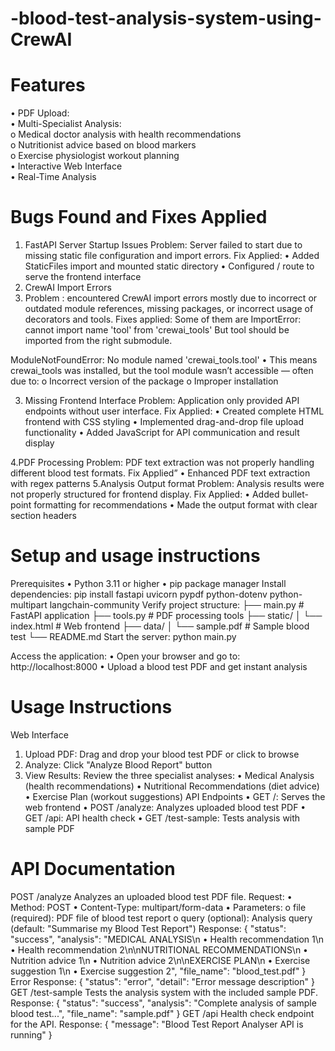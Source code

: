# -blood-test-analysis-system-using-CrewAI


# Features
•	PDF Upload:      
•	Multi-Specialist Analysis:   
o	Medical doctor analysis with health recommendations       
o	Nutritionist advice based on blood markers       
o	Exercise physiologist workout planning       
•	Interactive Web Interface        
•	Real-Time Analysis            


# Bugs Found and Fixes Applied
1.	FastAPI Server Startup Issues
Problem: Server failed to start due to missing static file configuration and import errors.
Fix Applied:
•	Added StaticFiles import and mounted static directory
•	Configured / route to serve the frontend interface
2.	CrewAI Import Errors
3.	Problem : encountered CrewAI import errors mostly due to incorrect or outdated module references, missing packages, or incorrect usage of decorators and tools.
Fixes applied:
Some of them are
ImportError: cannot import name 'tool' from 'crewai_tools'
But tool should be imported from the right submodule.

ModuleNotFoundError: No module named 'crewai_tools.tool'
•	This means crewai_tools was installed, but the tool module wasn’t accessible — often due to:
o	Incorrect version of the package
o	Improper installation

3. Missing Frontend Interface
Problem: Application only provided API endpoints without user interface.
Fix Applied:
•	Created complete HTML frontend with CSS styling
•	Implemented drag-and-drop file upload functionality
•	Added JavaScript for API communication and result display

4.PDF Processing 
Problem: PDF text extraction was not properly handling different blood test formats.
Fix Applied”
•	Enhanced PDF text extraction with regex patterns
5.Analysis Output format
Problem: Analysis results were not properly structured for frontend display.
Fix Applied:
•	Added bullet-point formatting for recommendations
•	Made the output format with clear section headers


# Setup and usage instructions
Prerequisites
•	Python 3.11 or higher
•	pip package manager
Install dependencies:
pip install fastapi uvicorn pypdf python-dotenv python-multipart langchain-community
Verify project structure:
├── main.py                 # FastAPI application
├── tools.py               # PDF processing tools
├── static/
│   └── index.html         # Web frontend
├── data/
│   └── sample.pdf         # Sample blood test
└── README.md
Start the server:
python main.py

Access the application:
•	Open your browser and go to: http://localhost:8000
•	Upload a blood test PDF and get instant analysis


# Usage Instructions
Web Interface
1.	Upload PDF: Drag and drop your blood test PDF or click to browse
2.	Analyze: Click "Analyze Blood Report" button
3.	View Results: Review the three specialist analyses:
•	Medical Analysis (health recommendations)
•	Nutritional Recommendations (diet advice)
•	Exercise Plan (workout suggestions)
API Endpoints
•	GET /: Serves the web frontend
•	POST /analyze: Analyzes uploaded blood test PDF
•	GET /api: API health check
•	GET /test-sample: Tests analysis with sample PDF
# API Documentation
POST /analyze
Analyzes an uploaded blood test PDF file.
Request:
•	Method: POST
•	Content-Type: multipart/form-data
•	Parameters:
o	file (required): PDF file of blood test report
o	query (optional): Analysis query (default: "Summarise my Blood Test Report")
Response:
{
  "status": "success",
  "analysis": "MEDICAL ANALYSIS\n • Health recommendation 1\n • Health recommendation 2\n\nNUTRITIONAL RECOMMENDATIONS\n • Nutrition advice 1\n • Nutrition advice 2\n\nEXERCISE PLAN\n • Exercise suggestion 1\n • Exercise suggestion 2",
  "file_name": "blood_test.pdf"
}
Error Response:
{
  "status": "error",
  "detail": "Error message description"
}
GET /test-sample
Tests the analysis system with the included sample PDF.
Response:
{
  "status": "success",
  "analysis": "Complete analysis of sample blood test...",
  "file_name": "sample.pdf"
}
GET /api
Health check endpoint for the API.
Response:
{
  "message": "Blood Test Report Analyser API is running"
}






